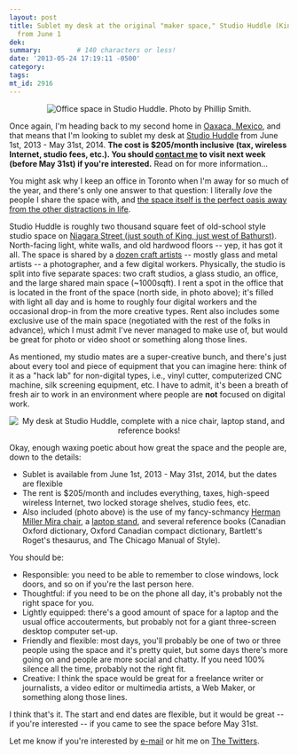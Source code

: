 ```yaml
---
layout: post
title: Sublet my desk at the original "maker space," Studio Huddle (King & Bathurst),
  from June 1
dek:     
summary:         # 140 characters or less!
date: '2013-05-24 17:19:11 -0500'
category: 
tags:
mt_id: 2916
---
```

<div align="center"><img src="https://lh4.googleusercontent.com/-3Fmr-1s7zQ0/UCu4LQqrAiI/AAAAAAAABPs/otAA3Qo9F1g/s640/IMG_1057.jpg" alt="Office space in Studio Huddle. Photo by Phillip Smith." /></div>

Once again, I'm heading back to my second home in [Oaxaca, Mexico](/tag/mexico/), and that means that I'm looking to sublet my desk at [Studio Huddle](http://www.studiohuddle.com/) from June 1st, 2013 - May 31st, 2014. **The cost is $205/month inclusive (tax, wireless Internet, studio fees, etc.). You should [contact me](/#contact) to visit next week (before May 31st) if you're interested.** Read on for more information...

You might ask why I keep an office in Toronto when I'm away for so much of the year, and there's only one answer to that question: I literally *love* the people I share the space with, and [the space itself is the perfect oasis away from the other distractions in life](http://www.studiohuddle.com/space/).

Studio Huddle is roughly two thousand square feet of old-school style studio space on [Niagara Street (just south of King, just west of Bathurst)](http://goo.gl/maps/6pPW5). North-facing light, white walls, and old hardwood floors -- yep, it has got it all. The space is shared by a [dozen craft artists](http://www.studiohuddle.com/artists/) -- mostly glass and metal artists -- a photographer, and a few digital workers. Physically, the studio is split into five separate spaces: two craft studios, a glass studio, an office, and the large shared main space (~1000sqft). I rent a spot in the office that is located in the front of the space (north side, in photo above); it's filled with light all day and is home to roughly four digital workers and the occasional drop-in from the more creative types. Rent also includes some exclusive use of the main space (negotiated with the rest of the folks in advance), which I must admit I've never managed to make use of, but would be great for photo or video shoot or something along those lines. 

As mentioned, my studio mates are a super-creative bunch, and there's just about every tool and piece of equipment that you can imagine here: think of it as a "hack lab" for non-digital types, i.e., vinyl cutter, computerized CNC machine, silk screening equipment, etc. I have to admit, it's been a breath of fresh air to work in an environment where people are **not** focused on digital work. 

<div align="center"><img src="https://lh4.googleusercontent.com/-SRxAjj2bSkc/UCu4Nk4Cd3I/AAAAAAAABP0/RZFsRKH2D4w/s640/IMG_1058.jpg" alt="My desk at Studio Huddle, complete with a nice chair, laptop stand, and reference books!" /></div>

Okay, enough waxing poetic about how great the space and the people are, down to the details:

* Sublet is available from June 1st, 2013 - May 31st, 2014, but the dates are flexible
* The rent is $205/month and includes everything, taxes, high-speed wireless Internet, two locked storage shelves, studio fees, etc.
* Also included (photo above) is the use of my fancy-schmancy [Herman Miller Mira chair](http://www.hermanmiller.com/products/seating/work-chairs/mirra-chairs.html), a [laptop stand](http://www.raindesigninc.com/mstand.html), and several reference books (Canadian Oxford dictionary, Oxford Canadian compact dictionary, Bartlett's Roget's thesaurus, and The Chicago Manual of Style).

You should be:

* Responsible: you need to be able to remember to close windows, lock doors, and so on if you're the last person here.
* Thoughtful: if you need to be on the phone all day, it's probably not the right space for you.
* Lightly equipped: there's a good amount of space for a laptop and the usual office accouterments, but probably not for a giant three-screen desktop computer set-up.
* Friendly and flexible: most days, you'll probably be one of two or three people using the space and it's pretty quiet, but some days there's more going on and people are more social and chatty. If you need 100% silence all the time, probably not the right fit.
* Creative: I think the space would be great for a freelance writer or journalists, a video editor or multimedia artists, a Web Maker, or something along those lines.

I think that's it. The start and end dates are flexible, but it would be great -- if you're interested -- if you came to see the space before May 31st.

Let me know if you're interested by [e-mail](/#contact) or hit me on [The Twitters](http://twitter.com/phillipadsmith).
